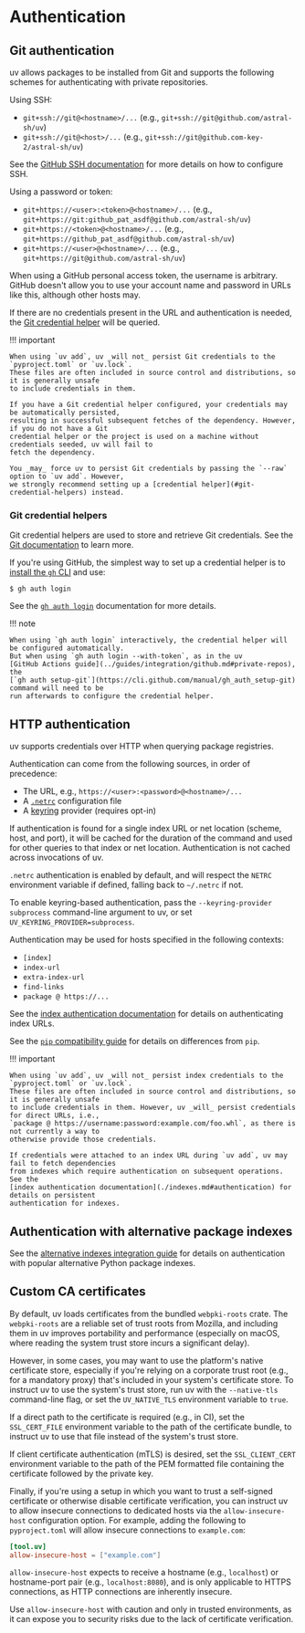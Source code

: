 # Authentication

## Git authentication

uv allows packages to be installed from Git and supports the following schemes for authenticating
with private repositories.

Using SSH:

- `git+ssh://git@<hostname>/...` (e.g., `git+ssh://git@github.com/astral-sh/uv`)
- `git+ssh://git@<host>/...` (e.g., `git+ssh://git@github.com-key-2/astral-sh/uv`)

See the
[GitHub SSH documentation](https://docs.github.com/en/authentication/connecting-to-github-with-ssh/about-ssh)
for more details on how to configure SSH.

Using a password or token:

- `git+https://<user>:<token>@<hostname>/...` (e.g.,
  `git+https://git:github_pat_asdf@github.com/astral-sh/uv`)
- `git+https://<token>@<hostname>/...` (e.g., `git+https://github_pat_asdf@github.com/astral-sh/uv`)
- `git+https://<user>@<hostname>/...` (e.g., `git+https://git@github.com/astral-sh/uv`)

When using a GitHub personal access token, the username is arbitrary. GitHub doesn't allow you to
use your account name and password in URLs like this, although other hosts may.

If there are no credentials present in the URL and authentication is needed, the
[Git credential helper](#git-credential-helpers) will be queried.

!!! important

    When using `uv add`, uv _will not_ persist Git credentials to the `pyproject.toml` or `uv.lock`.
    These files are often included in source control and distributions, so it is generally unsafe
    to include credentials in them.

    If you have a Git credential helper configured, your credentials may be automatically persisted,
    resulting in successful subsequent fetches of the dependency. However, if you do not have a Git
    credential helper or the project is used on a machine without credentials seeded, uv will fail to
    fetch the dependency.

    You _may_ force uv to persist Git credentials by passing the `--raw` option to `uv add`. However,
    we strongly recommend setting up a [credential helper](#git-credential-helpers) instead.

### Git credential helpers

Git credential helpers are used to store and retrieve Git credentials. See the
[Git documentation](https://git-scm.com/doc/credential-helpers) to learn more.

If you're using GitHub, the simplest way to set up a credential helper is to
[install the `gh` CLI](https://github.com/cli/cli#installation) and use:

```console
$ gh auth login
```

See the [`gh auth login`](https://cli.github.com/manual/gh_auth_login) documentation for more
details.

!!! note

    When using `gh auth login` interactively, the credential helper will be configured automatically.
    But when using `gh auth login --with-token`, as in the uv
    [GitHub Actions guide](../guides/integration/github.md#private-repos), the
    [`gh auth setup-git`](https://cli.github.com/manual/gh_auth_setup-git) command will need to be
    run afterwards to configure the credential helper.

## HTTP authentication

uv supports credentials over HTTP when querying package registries.

Authentication can come from the following sources, in order of precedence:

- The URL, e.g., `https://<user>:<password>@<hostname>/...`
- A [`.netrc`](https://everything.curl.dev/usingcurl/netrc) configuration file
- A [keyring](https://github.com/jaraco/keyring) provider (requires opt-in)

If authentication is found for a single index URL or net location (scheme, host, and port), it will
be cached for the duration of the command and used for other queries to that index or net location.
Authentication is not cached across invocations of uv.

`.netrc` authentication is enabled by default, and will respect the `NETRC` environment variable if
defined, falling back to `~/.netrc` if not.

To enable keyring-based authentication, pass the `--keyring-provider subprocess` command-line
argument to uv, or set `UV_KEYRING_PROVIDER=subprocess`.

Authentication may be used for hosts specified in the following contexts:

- `[index]`
- `index-url`
- `extra-index-url`
- `find-links`
- `package @ https://...`

See the [index authentication documentation](./indexes.md#authentication) for details on
authenticating index URLs.

See the [`pip` compatibility guide](../pip/compatibility.md#registry-authentication) for details on
differences from `pip`.

!!! important

    When using `uv add`, uv _will not_ persist index credentials to the `pyproject.toml` or `uv.lock`.
    These files are often included in source control and distributions, so it is generally unsafe
    to include credentials in them. However, uv _will_ persist credentials for direct URLs, i.e.,
    `package @ https://username:password:example.com/foo.whl`, as there is not currently a way to
    otherwise provide those credentials.

    If credentials were attached to an index URL during `uv add`, uv may fail to fetch dependencies
    from indexes which require authentication on subsequent operations. See the
    [index authentication documentation](./indexes.md#authentication) for details on persistent
    authentication for indexes.

## Authentication with alternative package indexes

See the [alternative indexes integration guide](../guides/integration/alternative-indexes.md) for
details on authentication with popular alternative Python package indexes.

## Custom CA certificates

By default, uv loads certificates from the bundled `webpki-roots` crate. The `webpki-roots` are a
reliable set of trust roots from Mozilla, and including them in uv improves portability and
performance (especially on macOS, where reading the system trust store incurs a significant delay).

However, in some cases, you may want to use the platform's native certificate store, especially if
you're relying on a corporate trust root (e.g., for a mandatory proxy) that's included in your
system's certificate store. To instruct uv to use the system's trust store, run uv with the
`--native-tls` command-line flag, or set the `UV_NATIVE_TLS` environment variable to `true`.

If a direct path to the certificate is required (e.g., in CI), set the `SSL_CERT_FILE` environment
variable to the path of the certificate bundle, to instruct uv to use that file instead of the
system's trust store.

If client certificate authentication (mTLS) is desired, set the `SSL_CLIENT_CERT` environment
variable to the path of the PEM formatted file containing the certificate followed by the private
key.

Finally, if you're using a setup in which you want to trust a self-signed certificate or otherwise
disable certificate verification, you can instruct uv to allow insecure connections to dedicated
hosts via the `allow-insecure-host` configuration option. For example, adding the following to
`pyproject.toml` will allow insecure connections to `example.com`:

```toml
[tool.uv]
allow-insecure-host = ["example.com"]
```

`allow-insecure-host` expects to receive a hostname (e.g., `localhost`) or hostname-port pair (e.g.,
`localhost:8080`), and is only applicable to HTTPS connections, as HTTP connections are inherently
insecure.

Use `allow-insecure-host` with caution and only in trusted environments, as it can expose you to
security risks due to the lack of certificate verification.
